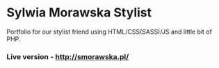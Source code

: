 # Sylwia Morawska Stylist

Portfolio for our stylist friend using HTML/CSS(SASS)/JS and little bit of PHP.

### Live version - http://smorawska.pl/